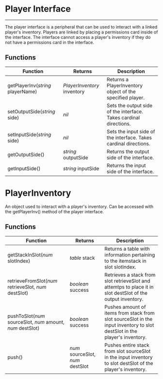 # Player Interface

---

The player interface is a peripheral that can be used to interact with a linked player's inventory. Players are linked by placing a permissions card inside of the interface.
The interface cannot access a player's inventory if they do not have a permissions card in the interface.

## Functions
| Function | Returns | Description |
|----------|---------|-------------|
|getPlayerInv(_string_ playerName)|_PlayerInventory_ inventory|Returns a PlayerInventory object of the specified player.|
|setOutputSide(_string_ side)|_nil_|Sets the output side of the interface. Takes cardinal directions.|
|setInputSide(_string_ side)|_nil_|Sets the input side of the interface. Takes cardinal directions.|
|getOutputSide()|_string_ outputSide|Returns the output side of the interface.|
|getInputSide()|_string_ inputSide|Returns the input side of the interface.|

# PlayerInventory

An object used to interact with a player's inventory. Can be accessed with the getPlayerInv() method of the player interface. 

## Functions
| Function | Returns | Description |
|----------|---------|-------------|
|getStackInSlot(_num_ slotIndex)|_table_ stack|Returns a table with information pertaining to the itemstack in slot slotIndex.|
|retrieveFromSlot(_num_ retrieveSlot, _num_ destSlot)|_boolean_ success|Retrieves a stack from slot retrieveSlot and attemtps to place it in slot destSlot of the output inventory.|
|pushToSlot(_num_ sourceSlot, _num_ amount, _num_ destSlot)|_boolean_ success|Pushes amount of items from stack from slot sourceSlot in the input inventory to slot destSlot in the player's inventory.|
|push()|_num_ sourceSlot, _num_ destSlot|Pushes entire stack from slot sourceSlot in the input inventory to slot destSlot of the player's inventory.|
